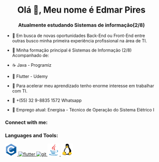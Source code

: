 <h1 align="center">Olá 👋, Meu nome é Edmar Pires</h1>
<h3 align="center">Atualmente estudando Sistemas de informação(2/8)</h3>

- 🌌 Em busca de novas oportunidades Back-End ou Front-End entre outras busco minha primeira experiência profissional na área de TI.

- 🌱 Minha formação principal é Sistemas de Informação (2/8)
   Acompanhado de:
-  ☕ Java - Programiz 
-  📱 Flutter - Udemy

- 👯 Para acelerar meu aprendizado tenho enorme interesse em trabalhar com TI.

- 💬 +(55) 32 9-8835 1572 Whatsapp

- 📄 Emprego atual: Energisa - Técnico de Operação do Sistema Elétrico I

<h3 align="left">Connect with me:</h3>
<p align="left">
</p>

<h3 align="left">Languages and Tools:</h3>
<p align="left"> <a href="https://www.cprogramming.com/" target="_blank" rel="noreferrer"> <img src="https://raw.githubusercontent.com/devicons/devicon/master/icons/c/c-original.svg" alt="c" width="40" height="40"/> </a> <a href="https://flutter.dev" target="_blank" rel="noreferrer"> <img src="https://www.vectorlogo.zone/logos/flutterio/flutterio-icon.svg" alt="flutter" width="40" height="40"/> </a> <a href="https://git-scm.com/" target="_blank" rel="noreferrer"> <img src="https://www.vectorlogo.zone/logos/git-scm/git-scm-icon.svg" alt="git" width="40" height="40"/> </a> <a href="https://www.java.com" target="_blank" rel="noreferrer"> <img src="https://raw.githubusercontent.com/devicons/devicon/master/icons/java/java-original.svg" alt="java" width="40" height="40"/> </a> <a href="https://www.linux.org/" target="_blank" rel="noreferrer"> <img src="https://raw.githubusercontent.com/devicons/devicon/master/icons/linux/linux-original.svg" alt="linux" width="40" height="40"/> </a> </p>

